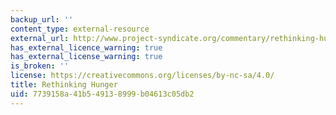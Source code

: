 ```yaml
---
backup_url: ''
content_type: external-resource
external_url: http://www.project-syndicate.org/commentary/rethinking-hunger-and-undernourishment-by-jomo-kwame-sundaram-2014-10
has_external_licence_warning: true
has_external_license_warning: true
is_broken: ''
license: https://creativecommons.org/licenses/by-nc-sa/4.0/
title: Rethinking Hunger
uid: 7739158a-41b5-4913-8999-b04613c05db2
---
```

